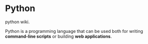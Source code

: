 # Python
python wiki.
Python is a programming language that can be used both for writing **command-line scripts** or building **web applications**.
